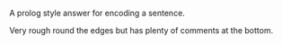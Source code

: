 A prolog style answer for encoding a sentence.


Very rough round the edges but has plenty of comments at the bottom. 
